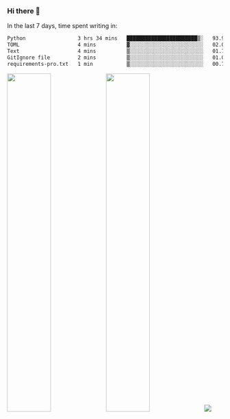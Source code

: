 ### Hi there 👋

In the last 7 days, time spent writing in:

<!--START_SECTION:waka-->

```txt
Python                 3 hrs 34 mins   ███████████████████████▒░   93.96 %
TOML                   4 mins          ▓░░░░░░░░░░░░░░░░░░░░░░░░   02.00 %
Text                   4 mins          ▒░░░░░░░░░░░░░░░░░░░░░░░░   01.75 %
GitIgnore file         2 mins          ▒░░░░░░░░░░░░░░░░░░░░░░░░   01.05 %
requirements-pro.txt   1 min           ▒░░░░░░░░░░░░░░░░░░░░░░░░   00.79 %
```

<!--END_SECTION:waka-->

<img src="https://wakatime.com/share/@jimtje/5d0c92de-08f8-4a72-8f2f-6a9693d1e318.svg" width=45% height=45%> <img src="https://wakatime.com/share/@jimtje/501498ae-bda5-4da7-a89d-b40bcdd5556d.svg" width=45% height=45%>
![](https://hit.yhype.me/github/profile?user_id=43537315)
